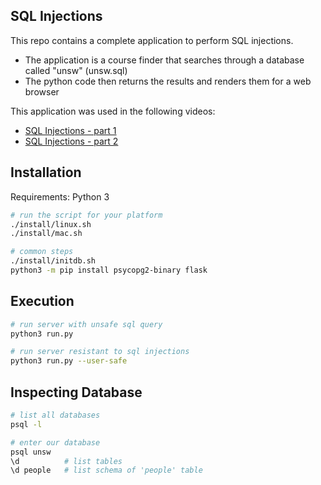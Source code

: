 ## SQL Injections
This repo contains a complete application to perform SQL injections.
- The application is a course finder that searches through a database called "unsw" (unsw.sql)
- The python code then returns the results and renders them for a web browser

This application was used in the following videos:
- [SQL Injections - part 1](https://youtu.be/U9Mf6ciKwyE)
- [SQL Injections - part 2](https://youtu.be/3DwlYd7GqE8)

## Installation
Requirements: Python 3
```bash
# run the script for your platform
./install/linux.sh
./install/mac.sh

# common steps
./install/initdb.sh
python3 -m pip install psycopg2-binary flask
```

## Execution
```bash
# run server with unsafe sql query
python3 run.py

# run server resistant to sql injections
python3 run.py --user-safe
```

## Inspecting Database
```bash
# list all databases
psql -l

# enter our database
psql unsw
\d          # list tables
\d people   # list schema of 'people' table
```